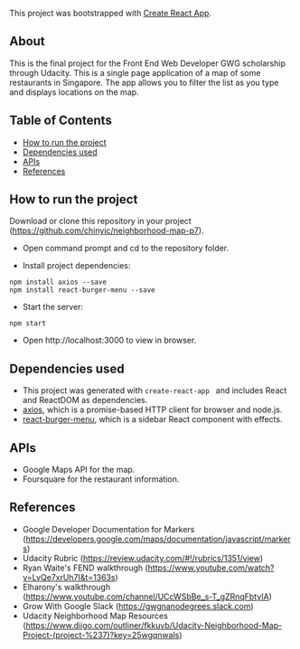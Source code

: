 This project was bootstrapped with [Create React App](https://github.com/facebookincubator/create-react-app).

## About

This is the final project for the Front End Web Developer GWG scholarship through Udacity. This is a single page application of a map of some restaurants in Singapore. The app allows you to filter the list as you type and displays locations on the map.


## Table of Contents

- [How to run the project](#how-to-run-the-project)
- [Dependencies used](#dependencies-used)
- [APIs](#apis)
- [References](#references)


## How to run the project

Download or clone this repository in your project (https://github.com/chinyic/neighborhood-map-p7).

* Open command prompt and cd to the repository folder.

* Install project dependencies:

```
npm install axios --save
npm install react-burger-menu --save
```
* Start the server:
```
npm start
```
* Open http://localhost:3000 to view in browser.

## Dependencies used

* This project was generated with ```create-react-app ``` and includes React and ReactDOM as dependencies.
* [axios](https://github.com/axios/axios), which is a promise-based HTTP client for browser and node.js.
* [react-burger-menu](https://www.npmjs.com/package/react-burger-menu), which is a sidebar React component with effects.

## APIs
* Google Maps API for the map.
* Foursquare for the restaurant information.

## References
* Google Developer Documentation for Markers (https://developers.google.com/maps/documentation/javascript/markers)
* Udacity Rubric (https://review.udacity.com/#!/rubrics/1351/view)
* Ryan Waite's FEND walkthrough (https://www.youtube.com/watch?v=LvQe7xrUh7I&t=1363s)
* Elharony's walkthrough (https://www.youtube.com/channel/UCcWSbBe_s-T_gZRnqFbtyIA)
* Grow With Google Slack (https://gwgnanodegrees.slack.com)
* Udacity Neighborhood Map Resources (https://www.diigo.com/outliner/fkkuvb/Udacity-Neighborhood-Map-Project-(project-%237)?key=25wgqnwals)
